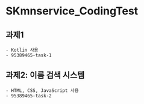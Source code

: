 # SKmnservice_CodingTest

## 과제1
    - Kotlin 사용
    - 95389465-task-1

## 과제2: 이름 검색 시스템
    - HTML, CSS, JavaScript 사용
    - 95389465-task-2